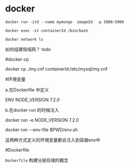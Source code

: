 #  docker

```
docker run -itd --name mymongo  imageId  -p 5000:5000
```

```
docker exec -it containerId /bin/bash
```

```
docker network ls 

```

如何组建局域网？ todo

#docker cp

docker cp  ./my.cnf  containerId:/etc/mysql/my.cnf



#环境变量

a.在Dockerfile 中定义

ENV  NODE_VERSION 7.2.0

b.在docker run 的时候注入

  docker run  -e  NODE_VERSION 7.2.0

  docker run  --env-file $PWD/env.sh

这两种方式定义的环境变量都会注入到容器env中



#Dockerfile

`Dockerfile` 构建分层存储的概念

